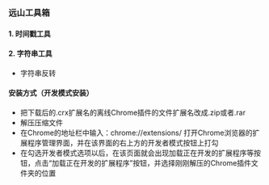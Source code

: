 ### 远山工具箱
#### 1. 时间戳工具
#### 2. 字符串工具
 - 字符串反转



#### 安装方式（开发模式安装）
 - 把下载后的.crx扩展名的离线Chrome插件的文件扩展名改成.zip或者.rar
 - 解压压缩文件
 - 在Chrome的地址栏中输入：chrome://extensions/ 打开Chrome浏览器的扩展程序管理界面，并在该界面的右上方的开发者模式按钮上打勾
 - 在勾选开发者模式选项以后，在该页面就会出现加载正在开发的扩展程序等按钮，点击“加载正在开发的扩展程序”按钮，并选择刚刚解压的Chrome插件文件夹的位置
